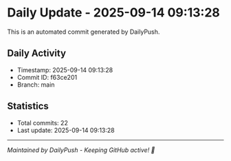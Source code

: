 # Daily Update - 2025-09-14 09:13:28

This is an automated commit generated by DailyPush.

## Daily Activity
- Timestamp: 2025-09-14 09:13:28
- Commit ID: f63ce201
- Branch: main

## Statistics
- Total commits: 22
- Last update: 2025-09-14 09:13:28

---
*Maintained by DailyPush - Keeping GitHub active! 🚀*
